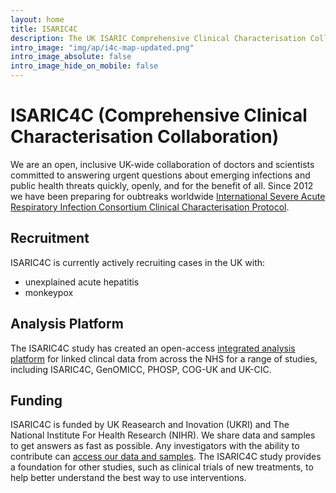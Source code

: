 ```yaml
---
layout: home
title: ISARIC4C 
description: The UK ISARIC Comprehensive Clinical Characterisation Collaboration.
intro_image: "img/ap/i4c-map-updated.png"
intro_image_absolute: false
intro_image_hide_on_mobile: false
---
```


# ISARIC4C (Comprehensive Clinical Characterisation Collaboration)

We are an open, inclusive UK-wide collaboration of doctors and scientists committed to answering urgent questions about emerging infections and public health threats quickly, openly, and for the benefit of all. Since 2012 we have been preparing for oubtreaks worldwide [International Severe Acute Respiratory Infection Consortium Clinical Characterisation Protocol](https://isaric.net/ccp). 

## Recruitment

ISARIC4C is currently actively recruiting cases in the UK with:

- unexplained acute hepatitis
- monkeypox

## Analysis Platform

The ISARIC4C study has created an open-access [integrated analysis platform](analysis-platform) for linked clincal data from across the NHS for a range of studies, including ISARIC4C, GenOMICC, PHOSP, COG-UK and UK-CIC.

## Funding

ISARIC4C is funded by UK Reasearch and Inovation (UKRI) and The National Institute For Health Research (NIHR). We share data and samples to get answers as fast as possible. Any investigators with the ability to contribute can [access our data and samples](sample_access). The ISARIC4C study provides a foundation for other studies, such as clinical trials of new treatments, to help better understand the best way to use interventions.
